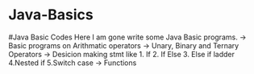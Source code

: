 # Java-Basics
#Java Basic Codes
Here I am gone write some Java Basic programs.
-> Basic programs on Arithmatic operators
-> Unary, Binary and Ternary Operators
-> Desicion making stmt like 
      1. If 
      2. If Else
      3. Else if ladder
      4.Nested if
      5.Switch case
-> Functions 
